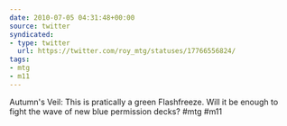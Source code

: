 ```yaml
---
date: 2010-07-05 04:31:48+00:00
source: twitter
syndicated:
- type: twitter
  url: https://twitter.com/roy_mtg/statuses/17766556824/
tags:
- mtg
- m11
---
```


Autumn's Veil: This is pratically a green Flashfreeze. Will it be enough to fight the wave of new blue permission decks? #mtg #m11